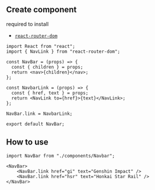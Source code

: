 ## Create component
required to install
- [`react-router-dom`](https://www.npmjs.com/package/react-router-dom)

```
import React from "react";
import { NavLink } from "react-router-dom";

const NavBar = (props) => {
  const { children } = props;
  return <nav>{children}</nav>;
};

const NavbarLink = (props) => {
  const { href, text } = props;
  return <NavLink to={href}>{text}</NavLink>;
};

NavBar.link = NavbarLink;

export default NavBar;
```

## How to use

```
import NavBar from "./components/Navbar";

<NavBar>
    <NavBar.link href="gi" text="Genshin Impact" />
    <NavBar.link href="hsr" text="Honkai Star Rail" />
</NavBar>
```
